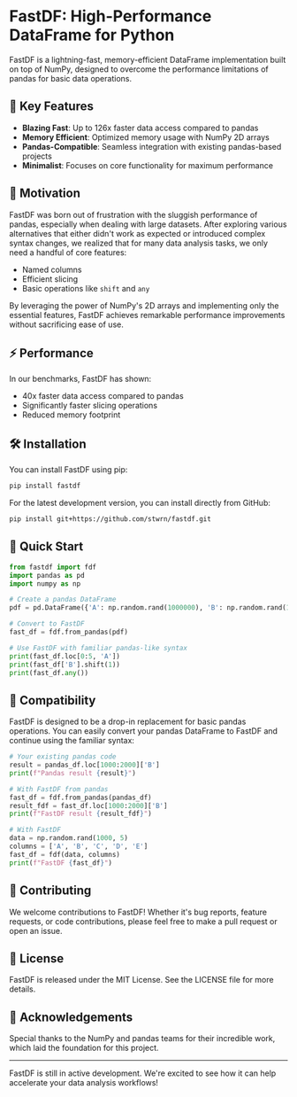 # FastDF: High-Performance DataFrame for Python

FastDF is a lightning-fast, memory-efficient DataFrame implementation built on top of NumPy, designed to overcome the performance limitations of pandas for basic data operations.

## 🚀 Key Features

- **Blazing Fast**: Up to 126x faster data access compared to pandas
- **Memory Efficient**: Optimized memory usage with NumPy 2D arrays
- **Pandas-Compatible**: Seamless integration with existing pandas-based projects
- **Minimalist**: Focuses on core functionality for maximum performance

## 🎯 Motivation

FastDF was born out of frustration with the sluggish performance of pandas, especially when dealing with large datasets. After exploring various alternatives that either didn't work as expected or introduced complex syntax changes, we realized that for many data analysis tasks, we only need a handful of core features:

- Named columns
- Efficient slicing
- Basic operations like `shift` and `any`

By leveraging the power of NumPy's 2D arrays and implementing only the essential features, FastDF achieves remarkable performance improvements without sacrificing ease of use.

## ⚡ Performance

In our benchmarks, FastDF has shown:

- 40x faster data access compared to pandas
- Significantly faster slicing operations
- Reduced memory footprint

## 🛠 Installation

   You can install FastDF using pip:

   ```bash
   pip install fastdf
   ```

   For the latest development version, you can install directly from GitHub:

   ```bash
   pip install git+https://github.com/stwrn/fastdf.git
   ```

## 🚦 Quick Start

```python
from fastdf import fdf
import pandas as pd
import numpy as np

# Create a pandas DataFrame
pdf = pd.DataFrame({'A': np.random.rand(1000000), 'B': np.random.rand(1000000)})

# Convert to FastDF
fast_df = fdf.from_pandas(pdf)

# Use FastDF with familiar pandas-like syntax
print(fast_df.loc[0:5, 'A'])
print(fast_df['B'].shift(1))
print(fast_df.any())
```

## 🔄 Compatibility

FastDF is designed to be a drop-in replacement for basic pandas operations. You can easily convert your pandas DataFrame to FastDF and continue using the familiar syntax:

```python
# Your existing pandas code
result = pandas_df.loc[1000:2000]['B']
print(f"Pandas result {result}")

# With FastDF from pandas
fast_df = fdf.from_pandas(pandas_df)
result_fdf = fast_df.loc[1000:2000]['B']
print(f"FastDF result {result_fdf}")

# With FastDF
data = np.random.rand(1000, 5)
columns = ['A', 'B', 'C', 'D', 'E']
fast_df = fdf(data, columns)
print(f"FastDF {fast_df}")
```

## 🤝 Contributing

We welcome contributions to FastDF! Whether it's bug reports, feature requests, or code contributions, please feel free to make a pull request or open an issue.

## 📜 License

FastDF is released under the MIT License. See the LICENSE file for more details.

## 🙏 Acknowledgements

Special thanks to the NumPy and pandas teams for their incredible work, which laid the foundation for this project.

---

FastDF is still in active development. We're excited to see how it can help accelerate your data analysis workflows!
